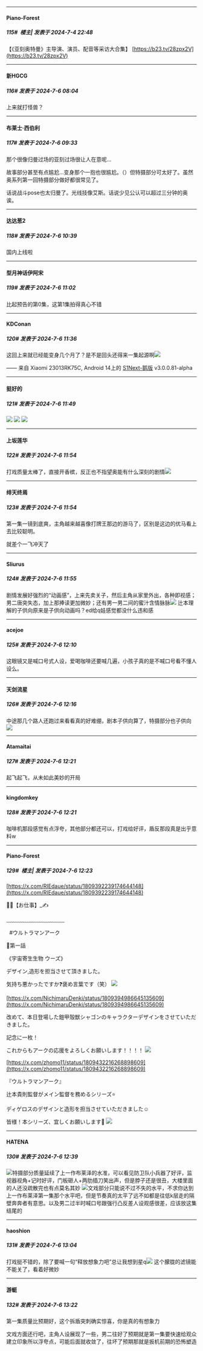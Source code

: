 ﻿
*****

####  Piano-Forest  
##### 115#         楼主| 发表于 2024-7-4 22:48

【《亚刻奥特曼》主导演、演员、配音等采访大合集】 
[https://b23.tv/28zpx2V](https://b23.tv/28zpx2V)


*****

####  新HGCG  
##### 116#       发表于 2024-7-6 08:04

上来就打怪兽？


*****

####  布莱士·西伯利  
##### 117#       发表于 2024-7-6 09:33

那个很像归曼过场的亚刻过场很让人在意呢...

故事部分甚至有点尴尬...变身那个一抱也很尴尬。（）但特摄部分可太好了。虽然奥系列第一回特摄部分做好都很常见了。

话说战斗pose也太归曼了。光线技像艾斯。话说少见公认可以超过三分钟的奥诶。


*****

####  达达葱2  
##### 118#       发表于 2024-7-6 10:39

国内上线啦


*****

####  型月神话伊阿宋  
##### 119#       发表于 2024-7-6 11:02

比起预告的第0集，这第1集拍得真心不错


*****

####  KDConan  
##### 120#       发表于 2024-7-6 11:36

这回上来就已经能变身几个月了？是不是回头还得来一集起源啊<img src="https://static.saraba1st.com/image/smiley/face2017/034.png" referrerpolicy="no-referrer">

—— 来自 Xiaomi 23013RK75C, Android 14上的 [S1Next-鹅版](https://github.com/ykrank/S1-Next/releases) v3.0.0.81-alpha


*****

####  挺好的  
##### 121#       发表于 2024-7-6 11:49

<img src="https://pic.imgdb.cn/item/6688be52d9c307b7e9699d87.gif" referrerpolicy="no-referrer">
<img src="https://pic.imgdb.cn/item/6688be40d9c307b7e9698222.gif" referrerpolicy="no-referrer">
<img src="https://pic.imgdb.cn/item/6688bea7d9c307b7e96a191c.gif" referrerpolicy="no-referrer">


*****

####  上坂莲华  
##### 122#       发表于 2024-7-6 11:54

打戏质量太棒了，直接开香槟，反正也不指望奥能有什么深刻的剧情<img src="https://static.saraba1st.com/image/smiley/face2017/067.png" referrerpolicy="no-referrer">

*****

####  绯天终焉  
##### 123#       发表于 2024-7-6 11:54

第一集一镜到底爽，主角越来越喜像打牌王那边的游马了，区别是这边的优马看上去比较聪明。

就差个一飞冲天了

*****

####  Sliurus  
##### 124#       发表于 2024-7-6 11:55

剧情发展好强烈的“动画感”，上来先卖关子，然后主角从家里外出，各种即视感；男二唐突失态，加上那捧读更加微妙；还有男一男二间的蜜汁含情脉脉<img src="https://static.saraba1st.com/image/smiley/face2017/068.png" referrerpolicy="no-referrer">
辻本理解的子供向原来是子供向动画吗？ed给q娃感觉都没什么违和感


*****

####  acejoe  
##### 125#       发表于 2024-7-6 12:10

这眼镜又是喊口号式人设，爱喝咖啡还要喊几遍，小孩子真的是不喊口号看不懂人设么。


*****

####  天剑流星  
##### 126#       发表于 2024-7-6 12:16

中途那几个路人还跑过来看看真的好难绷，剧本子供向算了，特摄部分也子供向<img src="https://static.saraba1st.com/image/smiley/face2017/007.png" referrerpolicy="no-referrer">

*****

####  Atamaitai  
##### 127#       发表于 2024-7-6 12:21

起飞起飞，从未如此美妙的开局

*****

####  kingdomkey  
##### 128#       发表于 2024-7-6 12:21

咖啡机那段感觉有点浮夸，其他部分都还可以，打戏给好评，盾反那段真是出乎意料w


*****

####  Piano-Forest  
##### 129#         楼主| 发表于 2024-7-6 12:23

[https://x.com/RIEdaue/status/1809392239174644148](https://x.com/RIEdaue/status/1809392239174644148)

💁‍♀️【お仕事】_✍

﹏﹏﹏﹏﹏﹏﹏﹏﹏﹏﹏

  #ウルトラマンアーク 

🔻第一話

《宇宙寄生生物 ウーズ》

デザイン,造形を担当させて頂きました。

気持ち悪かったですか❓褒め言葉です（笑）
<img src="https://p.sda1.dev/18/409f6b910f353d579be7f9ec99345545/20240706_122120.jpg" referrerpolicy="no-referrer">

[https://x.com/NichimaruDenki/status/1809394986645135609](https://x.com/NichimaruDenki/status/1809394986645135609)

改めて、本日登場した鎧甲殻獣シャゴンのキャラクターデザインをさせていただきました。

記念に一枚！

これからもアークの応援をよろしくお願いします！！！！
<img src="https://p.sda1.dev/18/da98477062a8db844f2a9291fdeb7985/20240706_122124.jpg" referrerpolicy="no-referrer">

[https://x.com/zhomo11/status/1809432216268898609](https://x.com/zhomo11/status/1809432216268898609)

『ウルトラマンアーク』

辻本貴則監督がメイン監督を務めるシリーズ⭐️

ディゲロスのデザインと造形を担当させていただきました☺️

皆様！本シリーズ、宜しくお願いします🌈
<img src="https://p.sda1.dev/18/24c670eb2c629c5d5e4129af87be80c6/20240706_122128.jpg" referrerpolicy="no-referrer">


*****

####  HATENA  
##### 130#       发表于 2024-7-6 12:39

<img src="https://static.saraba1st.com/image/smiley/face2017/067.png" referrerpolicy="no-referrer">特摄部分质量延续了上一作布莱泽的水准，可以看见防卫队小兵器了好评，监视器视角+记时好评，门板砸人+两肋插刀笑出声，但是脖子还是很丑，大楼里面的人还没疏散完也有点莫名其妙
<img src="https://static.saraba1st.com/image/smiley/face2017/018.png" referrerpolicy="no-referrer">文戏部分只能说不过不失的水平，不求你达到上一作布莱泽第一集那个水平吧，但是节奏真的太平了远不如都是往低k层走的隔壁奔奔者有意思。以及男二过半时喊口号跟强行凸反差人设观感很差，应该放这集结尾的


*****

####  haoshion  
##### 131#       发表于 2024-7-6 13:04

打戏挺不错的，除了要喊一句“释放想象力吧”总让我想到星q<img src="https://static.saraba1st.com/image/smiley/face2017/068.png" referrerpolicy="no-referrer">
这个朦胧的滤镜能不能关了，看着好微妙


*****

####  游蜓  
##### 132#       发表于 2024-7-6 13:22

第一集质量比预期好，这个拆盾突刺确实惊喜，你是真的有想象力

文戏方面还行吧，主角人设展现了一些，男二往好了预期就是第一集要快速给观众建立印象所以浮夸点，可能后面就收敛了，往坏了预期那就是扳机前期的恐怖塑造

